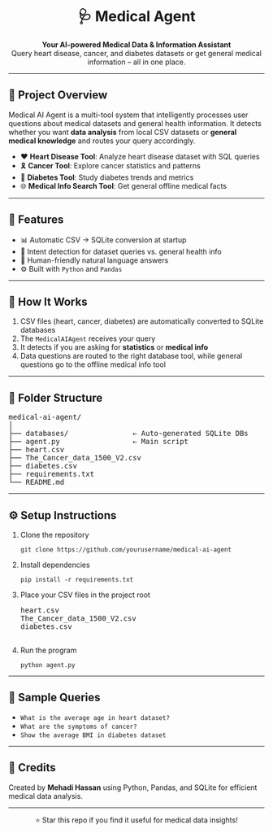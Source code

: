 <h1 align="center">🩺 Medical Agent</h1>

<p align="center">
  <strong>Your AI-powered Medical Data & Information Assistant </strong><br>
  Query heart disease, cancer, and diabetes datasets or get general medical information – all in one place.
</p>

<hr>

<h2>📌 Project Overview</h2>

<p>
Medical AI Agent is a multi-tool system that intelligently processes user questions about medical datasets and general health information.  
It detects whether you want <strong>data analysis</strong> from local CSV datasets or <strong>general medical knowledge</strong> and routes your query accordingly.
</p>

<ul>
  <li>❤️ <strong>Heart Disease Tool</strong>: Analyze heart disease dataset with SQL queries</li>
  <li>🎗️ <strong>Cancer Tool</strong>: Explore cancer statistics and patterns</li>
  <li>💉 <strong>Diabetes Tool</strong>: Study diabetes trends and metrics</li>
  <li>🌐 <strong>Medical Info Search Tool</strong>: Get general offline medical facts</li>
</ul>

<hr>

<h2>🚀 Features</h2>

<ul>
  <li>📊 Automatic CSV → SQLite conversion at startup</li>
  <li>🧠 Intent detection for dataset queries vs. general health info</li>
  <li>💬 Human-friendly natural language answers</li>
  <li>⚙️ Built with <code>Python</code> and <code>Pandas</code></li>
</ul>

<hr>

<h2>🧠 How It Works</h2>

<ol>
  <li>CSV files (heart, cancer, diabetes) are automatically converted to SQLite databases</li>
  <li>The <code>MedicalAIAgent</code> receives your query</li>
  <li>It detects if you are asking for <strong>statistics</strong> or <strong>medical info</strong></li>
  <li>Data questions are routed to the right database tool, while general questions go to the offline medical info tool</li>
</ol>

<hr>

<h2>📂 Folder Structure</h2>

<pre>
medical-ai-agent/
│
├── databases/               ← Auto-generated SQLite DBs
├── agent.py                 ← Main script
├── heart.csv
├── The_Cancer_data_1500_V2.csv
├── diabetes.csv
├── requirements.txt
└── README.md
</pre>

<hr>

<h2>⚙️ Setup Instructions</h2>

<ol>
  <li>Clone the repository</li>
  
  <pre><code>git clone https://github.com/yourusername/medical-ai-agent</code></pre>

  <li>Install dependencies</li>

  <pre><code>pip install -r requirements.txt</code></pre>

  <li>Place your CSV files in the project root</li>

  <pre>
heart.csv
The_Cancer_data_1500_V2.csv
diabetes.csv
  </pre>

  <li>Run the program</li>

  <pre><code>python agent.py</code></pre>
</ol>

<hr>

<h2>🧪 Sample Queries</h2>

<ul>
  <li><code>What is the average age in heart dataset?</code></li>
  <li><code>What are the symptoms of cancer?</code></li>
  <li><code>Show the average BMI in diabetes dataset</code></li>
</ul>

<hr>

<h2>🙌 Credits</h2>

<p>
Created by <strong>Mehadi Hassan</strong> using Python, Pandas, and SQLite for efficient medical data analysis.
</p>

<hr>

<p align="center">⭐ Star this repo if you find it useful for medical data insights!</p>
